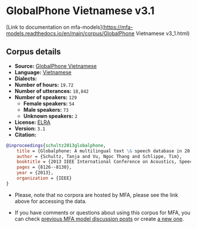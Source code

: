 
# GlobalPhone Vietnamese v3.1

[Link to documentation on mfa-models](https://mfa-models.readthedocs.io/en/main/corpus/GlobalPhone Vietnamese v3_1.html)

## Corpus details

- **Source:** [GlobalPhone Vietnamese](https://catalogue.elra.info/en-us/repository/browse/ELRA-S0322/)
- **Language:** [Vietnamese](https://en.wikipedia.org/wiki/Vietnamese_language)
- **Dialects:**
- **Number of hours:** `19.72`
- **Number of utterances:** `18,842`
- **Number of speakers:** `129`
  - **Female speakers:** `54`
  - **Male speakers:** `73`
  - **Unknown speakers:** `2`
- **License:** [ELRA](https://www.elra.info/en/services-around-lrs/distribution/licensing/)
- **Version:** `3.1`
- **Citation:**
```bibtex
@inproceedings{schultz2013globalphone,
	title = {Globalphone: A multilingual text \& speech database in 20 languages},
	author = {Schultz, Tanja and Vu, Ngoc Thang and Schlippe, Tim},
	booktitle = {2013 IEEE International Conference on Acoustics, Speech and Signal Processing},
	pages = {8126--8130},
	year = {2013},
	organization = {IEEE}
}
```

- Please, note that no corpora are hosted by MFA, please see the link above for accessing the data.

- If you have comments or questions about using this corpus for MFA, you can check [previous MFA model discussion posts](https://github.com/MontrealCorpusTools/mfa-models/discussions?discussions_q=GlobalPhone+Vietnamese+v3.1) or create [a new one](https://github.com/MontrealCorpusTools/mfa-models/discussions/new).
